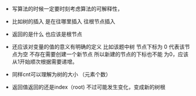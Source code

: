 - 写算法的时候一定要时刻考虑算法的可解释性，

- 比如树的插入 是在往哪里插入  往根节点插入

- 返回的是什么 也应该是根节点

- 还应该对变量的值的意义有明确的定义 比如该题中树 节点下标为 0 代表该节点为空 不存在需要创建一个新节点 所以新建的节点的下标也不能 为0，应该从1开始顺次根据需要递增。

- 同样cnt可以理解为树的大小 （元素个数）

- 返回值返回的还是index（root) 不过可能发生变化，变成新的树根
